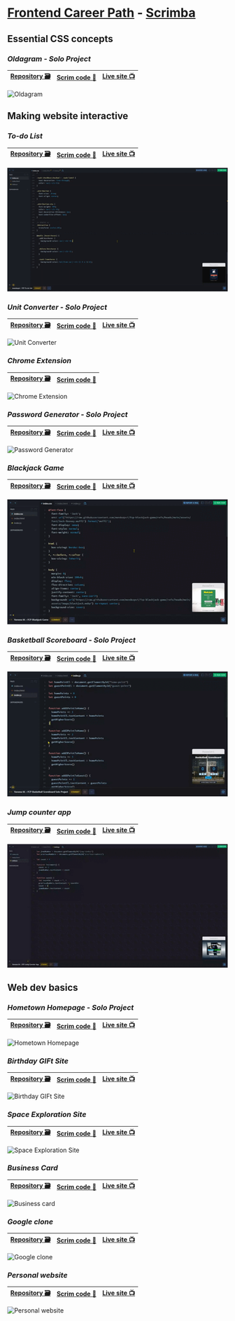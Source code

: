 # [Frontend Career Path](https://v2.scrimba.com/the-frontend-developer-career-path-c0j) - [Scrimba](https://v2.scrimba.com/courses)


## Essential CSS concepts

### *Oldagram - Solo Project*

| [Repository 🗃️](https://github.com/mendezpvi/fcp-oldagram) | [Scrim code 📝](https://v2.scrimba.com/s0cviu1jfb) | [Live site 📺](https://mendezpvi.github.io/fcp-oldagram/) |
| --- | --- | --- |

![Oldagram](https://raw.githubusercontent.com/mendezpvi/fcp-oldagram/refs/heads/main/assets/screenshot/sample.gif)

## Making website interactive

### *To-do List*

| [Repository 🗃️](https://github.com/mendezpvi/fcp-todo-list) | [Scrim code 📝](https://v2.scrimba.com/s0uo04ro2j) | [Live site 📺](https://mendezpvi.github.io/fcp-todo-list/) |
| --- | --- | --- |

![To-do List](https://raw.githubusercontent.com/mendezpvi/fcp-todo-list/refs/heads/main/assets/screenshot/sample.gif)

### *Unit Converter - Solo Project*

| [Repository 🗃️](https://github.com/mendezpvi/fcp-unit-converter) | [Scrim code 📝](https://v2.scrimba.com/s0e7c04pl3) | [Live site 📺](https://mendezpvi.github.io/fcp-unit-converter/) |
| --- | --- | --- |

![Unit Converter](https://raw.githubusercontent.com/mendezpvi/fcp-unit-converter/refs/heads/main/assets/screenshot/sample.gif)

### *Chrome Extension*

| [Repository 🗃️](https://github.com/mendezpvi/fcp-chrome-extension) | [Scrim code 📝](https://v2.scrimba.com/s03nmhsii4) |
| --- | --- |

![Chrome Extension](https://raw.githubusercontent.com/mendezpvi/fcp-chrome-extension/refs/heads/main/screenshot/sample.gif)

### *Password Generator - Solo Project*

| [Repository 🗃️](https://github.com/mendezpvi/fcp-password-generator) | [Scrim code 📝](https://v2.scrimba.com/s05ub0p50h) | [Live site 📺](https://mendezpvi.github.io/fcp-password-generator/) |
| --- | --- | --- |

![Password Generator](https://raw.githubusercontent.com/mendezpvi/fcp-password-generator/refs/heads/main/assets/screenshot/sample.gif)

### *Blackjack Game*

| [Repository 🗃️](https://github.com/mendezpvi/fcp-blackjack-game) | [Scrim code 📝](https://v2.scrimba.com/s0af9rdnko) | [Live site 📺](https://mendezpvi.github.io/fcp-blackjack-game/) |
| --- | --- | --- |

![Blackjack Game](https://raw.githubusercontent.com/mendezpvi/fcp-blackjack-game/refs/heads/main/assets/screenshot/sample.gif)

### *Basketball Scoreboard - Solo Project*

| [Repository 🗃️](https://github.com/mendezpvi/fcp-basketball-scoreboard) | [Scrim code 📝](https://v2.scrimba.com/s07kg1un8r) | [Live site 📺](https://mendezpvi.github.io/fcp-basketball-scoreboard/) |
| --- | --- | --- |

![Basketball Scoreboard](https://raw.githubusercontent.com/mendezpvi/fcp-basketball-scoreboard/refs/heads/main/screenshot/sample.gif)

### *Jump counter app*

| [Repository 🗃️](https://github.com/mendezpvi/fcp-jump-counter-app) | [Scrim code 📝](https://v2.scrimba.com/s0enpe14p6) | [Live site 📺](https://mendezpvi.github.io/fcp-jump-counter-app/) |
| --- | --- | --- |

![Jump counter app](https://raw.githubusercontent.com/mendezpvi/fcp-jump-counter-app/refs/heads/main/screenshots/jump-counter-sample.gif)

## Web dev basics

### *Hometown Homepage - Solo Project*

| [Repository 🗃️](https://github.com/mendezpvi/fcp-hometown-homepage) | [Scrim code 📝](https://v2.scrimba.com/s0bu6vo2hg) | [Live site 📺](https://mendezpvi.github.io/fcp-hometown-homepage/) |
| --- | --- | --- |

![Hometown Homepage](https://raw.githubusercontent.com/mendezpvi/fcp-hometown-homepage/refs/heads/main/screenshots/sample-video.gif)

### *Birthday GIFt Site*

| [Repository 🗃️](https://github.com/mendezpvi/fcp-birthday-gift-site) | [Scrim code 📝](https://v2.scrimba.com/s0jatukv69) | [Live site 📺](https://mendezpvi.github.io/fcp-birthday-gift-site/) |
| --- | --- | --- |

![Birthday GIFt Site](https://raw.githubusercontent.com/mendezpvi/fcp-birthday-gift-site/refs/heads/main/images/birthday-gift-site-screenshot.avif)

### *Space Exploration Site*

| [Repository 🗃️](https://github.com/mendezpvi/fcp-space-exploration-site) | [Scrim code 📝](https://v2.scrimba.com/s0jr57q0ik) | [Live site 📺](https://mendezpvi.github.io/fcp-space-exploration-site/) |
| --- | --- | --- |

![Space Exploration Site](https://raw.githubusercontent.com/mendezpvi/fcp-space-exploration-site/refs/heads/main/images/space-exploration-site-screenshot.avif)

### *Business Card*

| [Repository 🗃️](https://github.com/mendezpvi/fcp-google-clone) | [Scrim code 📝](https://v2.scrimba.com/s0jhpfpbob) | [Live site 📺](https://mendezpvi.github.io/fcp-business-card/) |
| --- | --- | --- |

![Business card](https://raw.githubusercontent.com/mendezpvi/fcp-business-card/refs/heads/main/image/business-card-screenshot.avif)

### *Google clone*

| [Repository 🗃️](https://github.com/mendezpvi/fcp-google-clone) | [Scrim code 📝](https://v2.scrimba.com/s015itui0i) | [Live site 📺](https://mendezpvi.github.io/fcp-google-clone/) |
| --- | --- | --- |

![Google clone](https://raw.githubusercontent.com/mendezpvi/fcp-google-clone/refs/heads/main/google-clone-screenshot.avif)

### *Personal website*

| [Repository 🗃️](https://github.com/mendezpvi/fcp-personal-website) | [Scrim code 📝](https://v2.scrimba.com/s0m2taj2s6) | [Live site 📺](https://mendezpvi.github.io/fcp-personal-website/) |
| --- | --- | --- |

![Personal website](https://raw.githubusercontent.com/mendezpvi/fcp-personal-website/refs/heads/main/personal-website-screenshot.avif)

